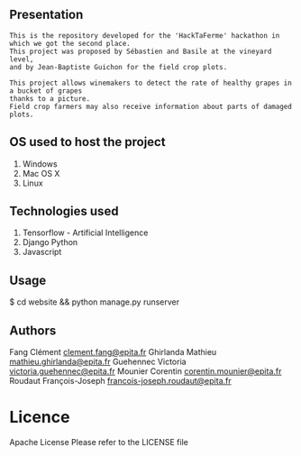 ## Presentation
    This is the repository developed for the 'HackTaFerme' hackathon in which we got the second place.
    This project was proposed by Sébastien and Basile at the vineyard level,
    and by Jean-Baptiste Guichon for the field crop plots.

    This project allows winemakers to detect the rate of healthy grapes in a bucket of grapes
    thanks to a picture.
    Field crop farmers may also receive information about parts of damaged plots.


## OS used to host the project
1.  Windows
2.  Mac OS X
3.  Linux

## Technologies used
1.  Tensorflow - Artificial Intelligence
2.  Django Python
3.  Javascript

## Usage
  $ cd website && python manage.py runserver

## Authors
Fang Clément 			clement.fang@epita.fr
Ghirlanda Mathieu 		mathieu.ghirlanda@epita.fr
Guehennec Victoria 		victoria.guehennec@epita.fr
Mounier Corentin 		corentin.mounier@epita.fr
Roudaut François-Joseph francois-joseph.roudaut@epita.fr

# Licence
Apache License
Please refer to the LICENSE file

